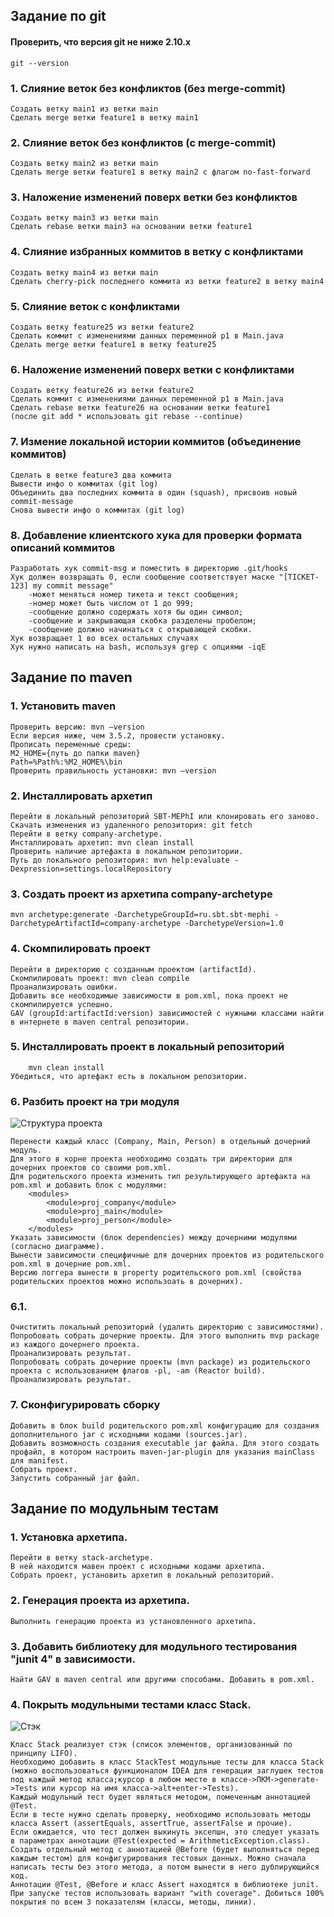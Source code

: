 ﻿## Задание по git 

#### Проверить, что версия git не ниже 2.10.x
```
git --version
```

### 1. Слияние веток без конфликтов (без merge-commit)
```
Создать ветку main1 из ветки main
Сделать merge ветки feature1 в ветку main1
```

### 2. Слияние веток без конфликтов (с merge-commit)
```
Создать ветку main2 из ветки main
Сделать merge ветки feature1 в ветку main2 с флагом no-fast-forward
```

### 3. Наложение изменений поверх ветки без конфликтов
```
Создать ветку main3 из ветки main
Сделать rebase ветки main3 на основании ветки feature1
```

### 4. Слияние избранных коммитов в ветку c конфликтами
```
Создать ветку main4 из ветки main
Сделать cherry-pick последнего коммита из ветки feature2 в ветку main4
```

### 5. Слияние веток с конфликтами
```
Создать ветку feature25 из ветки feature2
Сделать коммит с изменениями данных переменной p1 в Main.java
Сделать merge ветки feature1 в ветку feature25
```

### 6. Наложение изменений поверх ветки с конфликтами
```
Создать ветку feature26 из ветки feature2
Сделать коммит с изменениями данных переменной p1 в Main.java
Сделать rebase ветки feature26 на основании ветки feature1
(после git add * использовать git rebase --continue)
```

### 7. Измение локальной истории коммитов (объединение коммитов)
```Cоздать ветку feature3
Cделать в ветке feature3 два коммита
Вывести инфо о коммитах (git log)
Объединить два последних коммита в один (squash), присвоив новый commit-message 
Снова вывести инфо о коммитах (git log)
```

### 8. Добавление клиентского хука для проверки формата описаний коммитов
```
Разработать хук commit-msg и поместить в директорию .git/hooks
Хук должен возвращать 0, если сообщение соответствует маске "[TICKET-123] my commit message" 
	-может меняться номер тикета и текст сообщения; 
	-номер может быть числом от 1 до 999; 
	-сообщение должно содержать хотя бы один символ; 
	-сообщение и закрывающая скобка разделены пробелом;
	-сообщение должно начинаться с открывающей скобки.
Хук возвращает 1 во всех остальных случаях
Хук нужно написать на bash, используя grep с опциями -iqE
```

## Задание по maven

### 1. Установить maven 
```
Проверить версию: mvn —version
Если версия ниже, чем 3.5.2, провести установку. 
Прописать переменные среды: 
M2_HOME={путь до папки maven}
Path=%Path%:%M2_HOME%\bin
Проверить правильность установки: mvn —version
```

### 2. Инсталлировать архетип
```
Перейти в локальный репозиторий SBT-MEPhI или клонировать его заново.
Скачать изменения из удаленного репозитория: git fetch
Перейти в ветку company-archetype. 
Инсталлировать архетип: mvn clean install
Проверить наличие артефакта в локальном репозитории.
Путь до локального репозитория: mvn help:evaluate -Dexpression=settings.localRepository
```

### 3. Создать проект из архетипа company-archetype
``` mvn archetype:generate -DarchetypeGroupId=ru.sbt.sbt-mephi -DarchetypeArtifactId=company-archetype -DarchetypeVersion=1.0 ```

### 4. Скомпилировать проект
```
Перейти в директорию с созданным проектом (artifactId).
Скомпилировать проект: mvn clean compile
Проанализировать ошибки.
Добавить все необходимые зависимости в pom.xml, пока проект не скомпилируется успешно.
GAV (groupId:artifactId:version) зависимостей с нужными классами найти в интернете в maven central репозитории.
```

### 5. Инсталлировать проект в локальный репозиторий
``` 
	mvn clean install
Убедиться, что артефакт есть в локальном репозитории. 
```

### 6. Разбить проект на три модуля
![Структура проекта](/first_one.jpg)
``` 
Перенести каждый класс (Company, Main, Person) в отдельный дочерний модуль.
Для этого в корне проекта необходимо создать три директории для дочерних проектов со своими pom.xml.
Для родительского проекта изменить тип результирующего артефакта на pom.xml и добавить блок с модулями:
    <modules>
        <module>proj_company</module>
        <module>proj_main</module>
        <module>proj_person</module>
    </modules>
Указать зависимости (блок dependencies) между дочерними модулями (согласно диаграмме).
Вынести зависимости специфичные для дочерних проектов из родительского pom.xml в дочерние pom.xml.
Версию логгера вынести в property родительского pom.xml (свойства родительских проектов можно использоать в дочерних).
```

### 6.1.
```
Очиститить локальный репозиторий (удалить директорию с зависимостями).
Попробовать собрать дочерние проекты. Для этого выполнить mvp package из каждого дочернего проекта.
Проанализировать результат.
Попробовать собрать дочерние проекты (mvn package) из родительского проекта с использованием флагов -pl, -am (Reactor build).
Проанализировать результат.
```

### 7. Сконфигурировать сборку
```
Добавить в блок build родительского pom.xml конфигурацию для создания дополнительного jar с исходными кодами (sources.jar).
Добавить возможность создания executable jar файла. Для этого создать профайл, в котором настроить maven-jar-plugin для указания mainClass для manifest. 
Собрать проект.
Запустить собранный jar файл.
```

## Задание по модульным тестам

### 1. Установка архетипа. 
```
Перейти в ветку stack-archetype.
В ней находится мавен проект с исходными кодами архетипа.
Собрать проект, установить архетип в локальный репозиторий.
```

### 2. Генерация проекта из архетипа.
```
Выполнить генерацию проекта из установленного архетипа.
```

### 3. Добавить библиотеку для модульного тестирования "junit 4" в зависимости.
```
Найти GAV в maven central или другими способами. Добавить в pom.xml.
```

### 4. Покрыть модульными тестами класс Stack.
![Стэк](/stack.png)

```
Класс Stack реализует стэк (список элементов, организованный по принципу LIFO).
Необходимо добавить в класс StackTest модульные тесты для класса Stack (можно воспользоваться функционалом IDEA для генерации заглушек тестов под каждый метод класса;курсор в любом месте в классе->ПКМ->generate->Tests или курсор на имя класса->alt+enter->Tests).
Каждый модульный тест будет являться методом, помеченным аннотацией @Test.
Если в тесте нужно сделать проверку, необходимо использовать методы класса Assert (assertEquals, assertTrue, assertFalse и прочие).
Если ожидается, что тест должен выкинуть эксепшн, это следует указать в параметрах аннотации @Test(expected = ArithmeticException.class).
Создать отдельный метод с аннотацией @Before (будет выполняться перед каждым тестом) для конфигурирования тестовых данных. Можно сначала написать тесты без этого метода, а потом вынести в него дублирующийся код.
Аннотации @Test, @Before и класс Assert находятся в библиотеке junit.
При запуске тестов использовать вариант "with coverage". Добиться 100% покрытия по всем 3 показателям (классы, методы, линии).
```
